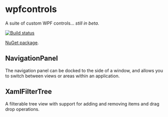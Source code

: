 # wpfcontrols
A suite of custom WPF controls... *still in beta*.

[![Build status](https://ci.appveyor.com/api/projects/status/6o6weumr92epubkr/branch/master?svg=true)](https://ci.appveyor.com/project/grantcolley/wpfcontrols/branch/master)

[NuGet package](https://www.nuget.org/packages/DipWpfControls/).

## NavigationPanel
The navigation panel can be docked to the side of a window, and allows you to switch between views or areas within an application.

## XamlFilterTree
A filterable tree view with support for adding and removing items and drag drop operations. 
